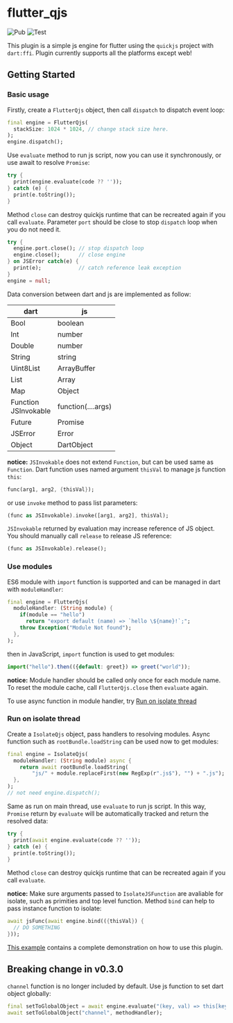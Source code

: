 <!--
 * @Description: 
 * @Author: ekibun
 * @Date: 2020-08-08 08:16:50
 * @LastEditors: ekibun
 * @LastEditTime: 2020-10-03 00:44:41
-->
# flutter_qjs

![Pub](https://img.shields.io/pub/v/flutter_qjs.svg)
![Test](https://github.com/ekibun/flutter_qjs/workflows/Test/badge.svg)

This plugin is a simple js engine for flutter using the `quickjs` project with `dart:ffi`. Plugin currently supports all the platforms except web!

## Getting Started

### Basic usage

Firstly, create a `FlutterQjs` object, then call `dispatch` to dispatch event loop:

```dart
final engine = FlutterQjs(
  stackSize: 1024 * 1024, // change stack size here.
);
engine.dispatch();
```

Use `evaluate` method to run js script, now you can use it synchronously, or use await to resolve `Promise`:

```dart
try {
  print(engine.evaluate(code ?? ''));
} catch (e) {
  print(e.toString());
}
```

Method `close` can destroy quickjs runtime that can be recreated again if you call `evaluate`. Parameter `port` should be close to stop `dispatch` loop when you do not need it. 

```dart
try {
  engine.port.close(); // stop dispatch loop
  engine.close();      // close engine
} on JSError catch(e) { 
  print(e);            // catch reference leak exception
}
engine = null;
```

Data conversion between dart and js are implemented as follow:

| dart                    | js                 |
| ----------------------- | ------------------ |
| Bool                    | boolean            |
| Int                     | number             |
| Double                  | number             |
| String                  | string             |
| Uint8List               | ArrayBuffer        |
| List                    | Array              |
| Map                     | Object             |
| Function<br>JSInvokable | function(....args) |
| Future                  | Promise            |
| JSError                 | Error              |
| Object                  | DartObject         |

**notice:** `JSInvokable` does not extend `Function`, but can be used same as `Function`.
Dart function uses named argument `thisVal` to manage js function `this`:

```dart
func(arg1, arg2, {thisVal});
```

or use `invoke` method to pass list parameters:

```dart
(func as JSInvokable).invoke([arg1, arg2], thisVal);
```

`JSInvokable` returned by evaluation may increase reference of JS object.
You should manually call `release` to release JS reference:

```dart
(func as JSInvokable).release();
```

### Use modules

ES6 module with `import` function is supported and can be managed in dart with `moduleHandler`:

```dart
final engine = FlutterQjs(
  moduleHandler: (String module) {
    if(module == "hello")
      return "export default (name) => `hello \${name}!`;";
    throw Exception("Module Not found");
  },
);
```

then in JavaScript, `import` function is used to get modules:

```javascript
import("hello").then(({default: greet}) => greet("world"));
```

**notice:** Module handler should be called only once for each module name. To reset the module cache, call `FlutterQjs.close` then `evaluate` again.

To use async function in module handler, try [Run on isolate thread](#Run-on-isolate-thread)

### Run on isolate thread

Create a `IsolateQjs` object, pass handlers to resolving modules. Async function such as `rootBundle.loadString` can be used now to get modules:

```dart
final engine = IsolateQjs(
  moduleHandler: (String module) async {
    return await rootBundle.loadString(
        "js/" + module.replaceFirst(new RegExp(r".js$"), "") + ".js");
  },
);
// not need engine.dispatch();
```

Same as run on main thread, use `evaluate` to run js script. In this way, `Promise` return by `evaluate` will be automatically tracked and return the resolved data:

```dart
try {
  print(await engine.evaluate(code ?? ''));
} catch (e) {
  print(e.toString());
}
```

Method `close` can destroy quickjs runtime that can be recreated again if you call `evaluate`.

**notice:** Make sure arguments passed to `IsolateJSFunction` are avaliable for isolate, such as primities and top level function.
Method `bind` can help to pass instance function to isolate:

```dart
await jsFunc(await engine.bind(({thisVal}) {
  // DO SOMETHING
}));
```

[This example](example/lib/main.dart) contains a complete demonstration on how to use this plugin.

## Breaking change in v0.3.0

`channel` function is no longer included by default.
Use js function to set dart object globally:

```dart
final setToGlobalObject = await engine.evaluate("(key, val) => this[key] = val;");
await setToGlobalObject("channel", methodHandler);
```